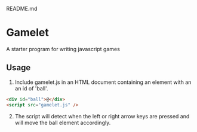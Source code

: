 README.md

# Gamelet

A starter program for writing javascript games

## Usage

1. Include gamelet.js in an HTML document containing an element with an an id of 'ball'.

```html
<div id="ball">@</div>
<script src="gamelet.js" />
```

2. The script will detect when the left or right arrow keys are pressed and will move the ball element accordingly.
